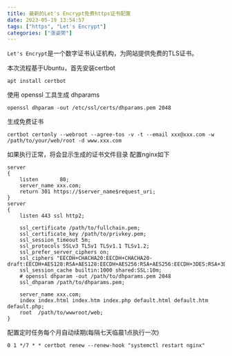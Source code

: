 ```yaml
---
title: 最新的Let's Encrypt免费https证书配置
date: 2023-05-19 13:54:57
tags: ["https", "Let's Encrypt"]
categories: ["涨姿势"]
---
```


`Let's Encrypt`是一个数字证书认证机构，为网站提供免费的TLS证书。
<!-- more -->
本次流程基于Ubuntu，首先安装certbot
```shell
apt install certbot
```
使用 openssl 工具生成 dhparams
```shell
openssl dhparam -out /etc/ssl/certs/dhparams.pem 2048
```
生成免费证书
```shell
certbot certonly --webroot --agree-tos -v -t --email xxx@xxx.com -w /path/to/your/web/root -d www.xxx.com
```
如果执行正常，将会显示生成的证书文件目录
配置nginx如下
```shell
server
{
    listen       80;
    server_name xxx.com;
    return 301 https://$server_name$request_uri;
}
server
{
    listen 443 ssl http2;

    ssl_certificate /path/to/fullchain.pem;
    ssl_certificate_key /path/to/privkey.pem;
    ssl_session_timeout 5m;
    ssl_protocols SSLv3 TLSv1 TLSv1.1 TLSv1.2;
    ssl_prefer_server_ciphers on;
    ssl_ciphers "EECDH+CHACHA20:EECDH+CHACHA20-draft:EECDH+AES128:RSA+AES128:EECDH+AES256:RSA+AES256:EECDH+3DES:RSA+3DES:!MD5";
    ssl_session_cache builtin:1000 shared:SSL:10m;
    # openssl dhparam -out /path/to/dhparams.pem 2048
    ssl_dhparam /path/to/dhparams.pem;

    server_name xxx.com;
    index index.html index.htm index.php default.html default.htm default.php;
    root  /path/to/wwwroot/web;
}
```

配置定时任务每个月自动续期(每隔七天临晨1点执行一次)
```shell
0 1 */7 * * certbot renew --renew-hook "systemctl restart nginx"
```



